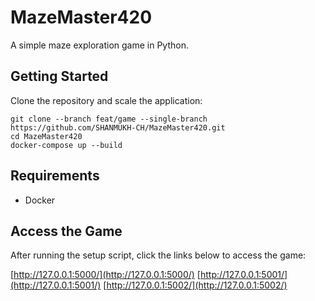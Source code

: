 # MazeMaster420

A simple maze exploration game in Python.

## Getting Started

Clone the repository and scale the application:

```shell
git clone --branch feat/game --single-branch https://github.com/SHANMUKH-CH/MazeMaster420.git
cd MazeMaster420
docker-compose up --build
```

## Requirements

- Docker

## Access the Game

After running the setup script, click the links below to access the game:

[http://127.0.0.1:5000/](http://127.0.0.1:5000/)
[http://127.0.0.1:5001/](http://127.0.0.1:5001/)
[http://127.0.0.1:5002/](http://127.0.0.1:5002/)
